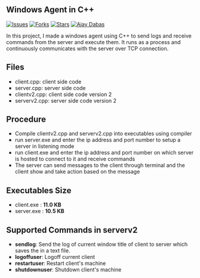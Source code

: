 ## Windows Agent in C++

[![Issues](https://img.shields.io/github/issues/dabasajay/windows-agent.svg?color=%231155cc)](https://github.com/dabasajay/windows-agent/issues)
[![Forks](https://img.shields.io/github/forks/dabasajay/windows-agent.svg?color=%231155cc)](https://github.com/dabasajay/windows-agent/network)
[![Stars](https://img.shields.io/github/stars/dabasajay/windows-agent.svg?color=%231155cc)](https://github.com/dabasajay/windows-agent/stargazers)
[![Ajay Dabas](https://img.shields.io/badge/Ajay-Dabas-825ee4.svg)](https://dabasajay.github.io/)

In this project, I made a windows agent using C++ to send logs and receive commands from the server and execute them. It runs as a process and continuously communicates with the server over TCP connection.

## Files
<ul type="square">
	<li>client.cpp: client side code</li>
	<li>server.cpp: server side code</li>
	<li>clientv2.cpp: client side code version 2</li>
	<li>serverv2.cpp: server side code version 2</li>
</ul>

## Procedure
<ul type="square">
	<li>Compile clientv2.cpp and serverv2.cpp into executables using compiler</li>
	<li>run server.exe and enter the ip address and port number to setup a server in listening mode</li>
	<li>run client.exe and enter the ip address and port number on which server is hosted to connect to it and receive commands</li>
	<li>The server can send messages to the client through terminal and the client show and take action based on the message</li>
</ul>

## Executables Size
<ul type="square">
	<li>client.exe : <strong>11.0 KB</strong></li>
	<li>server.exe : <strong>10.5 KB</strong></li>
</ul>

## Supported Commands in serverv2
<ul type="square">
	<li><strong>sendlog</strong>: Send the log of current window title of client to server which saves the in a text file.</li>
	<li><strong>logoffuser</strong>: Logoff current client</li>
	<li><strong>restartuser</strong>: Restart client's machine</li>
	<li><strong>shutdownuser</strong>: Shutdown client's machine</li>
</ul>
